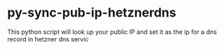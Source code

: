 # py-sync-pub-ip-hetznerdns
This python script will look up your public IP and set it as the ip for a dns record in hetzner dns servic
